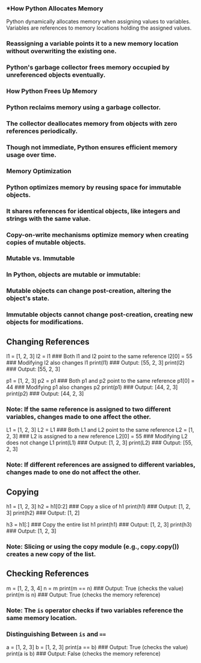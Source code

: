 ### *How Python Allocates Memory

 Python dynamically allocates memory when assigning values to variables.
 Variables are references to memory locations holding the assigned values.
### Reassigning a variable points it to a new memory location without overwriting the existing one.
### Python's garbage collector frees memory occupied by unreferenced objects eventually.

### How Python Frees Up Memory

### Python reclaims memory using a garbage collector.
### The collector deallocates memory from objects with zero references periodically.
### Though not immediate, Python ensures efficient memory usage over time.

### Memory Optimization

### Python optimizes memory by reusing space for immutable objects.
### It shares references for identical objects, like integers and strings with the same value.
### Copy-on-write mechanisms optimize memory when creating copies of mutable objects.

### Mutable vs. Immutable

### In Python, objects are mutable or immutable:
### Mutable objects can change post-creation, altering the object's state.
### Immutable objects cannot change post-creation, creating new objects for modifications.


## Changing References

l1 = [1, 2, 3]
l2 = l1       ### Both l1 and l2 point to the same reference
l2[0] = 55    ### Modifying l2 also changes l1
print(l1)     ### Output: [55, 2, 3]
print(l2)     ### Output: [55, 2, 3]

p1 = [1, 2, 3]
p2 = p1       ### Both p1 and p2 point to the same reference
p1[0] = 44    ### Modifying p1 also changes p2
print(p1)     ### Output: [44, 2, 3]
print(p2)     ### Output: [44, 2, 3]

### Note: If the same reference is assigned to two different variables, changes made to one affect the other.

L1 = [1, 2, 3]
L2 = L1       ### Both L1 and L2 point to the same reference
L2 = [1, 2, 3]  ### L2 is assigned to a new reference
L2[0] = 55    ### Modifying L2 does not change L1
print(L1)     ### Output: [1, 2, 3]
print(L2)     ### Output: [55, 2, 3]

### Note: If different references are assigned to different variables, changes made to one do not affect the other.

## Copying

h1 = [1, 2, 3]
h2 = h1[0:2]  ### Copy a slice of h1
print(h1)     ### Output: [1, 2, 3]
print(h2)     ### Output: [1, 2]

h3 = h1[:]   ### Copy the entire list h1
print(h1)    ### Output: [1, 2, 3]
print(h3)    ### Output: [1, 2, 3]

### Note: Slicing or using the copy module (e.g., copy.copy()) creates a new copy of the list.

## Checking References

m = [1, 2, 3, 4]
n = m
print(m == n)  ### Output: True (checks the value)
print(m is n)  ### Output: True (checks the memory reference)

### Note: The `is` operator checks if two variables reference the same memory location.

### Distinguishing Between `is` and `==`

a = [1, 2, 3]
b = [1, 2, 3]
print(a == b)  ### Output: True (checks the value)
print(a is b)  ### Output: False (checks the memory reference)
